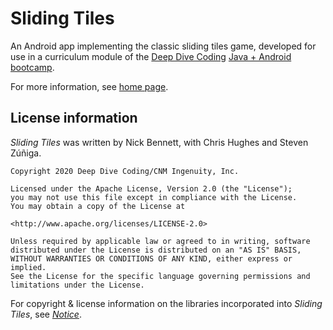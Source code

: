 # Sliding Tiles

An Android app implementing the classic sliding tiles game, developed for use in a curriculum module of the [Deep Dive Coding](https://deepdivecoding.com/) [Java + Android bootcamp](https://deepdivecoding.com/java-android/).

For more information, see [home page](https://ddc-java.github.io/sliding-tiles/).

## License information

_Sliding Tiles_ was written by Nick Bennett, with Chris Hughes and Steven Z&uacute;&ntilde;iga.

    Copyright 2020 Deep Dive Coding/CNM Ingenuity, Inc.

    Licensed under the Apache License, Version 2.0 (the "License");
    you may not use this file except in compliance with the License.
    You may obtain a copy of the License at

    <http://www.apache.org/licenses/LICENSE-2.0>

    Unless required by applicable law or agreed to in writing, software
    distributed under the License is distributed on an "AS IS" BASIS,
    WITHOUT WARRANTIES OR CONDITIONS OF ANY KIND, either express or implied.
    See the License for the specific language governing permissions and
    limitations under the License.

For copyright &amp; license information on the libraries incorporated into _Sliding Tiles_, see [_Notice_](docs/notice.md).